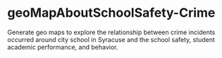 # geoMapAboutSchoolSafety-Crime
Generate geo maps to explore the relationship between crime incidents occurred around city school in Syracuse and the school safety, student academic performance, and behavior.
